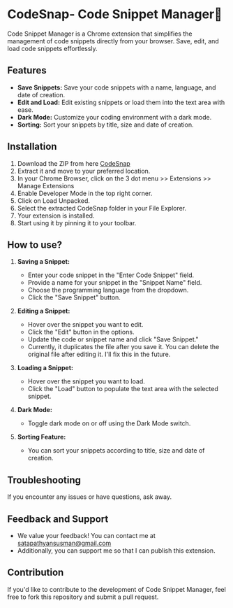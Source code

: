 # CodeSnap- Code Snippet Manager🦑

Code Snippet Manager is a Chrome extension that simplifies the management of code snippets directly from your browser. Save, edit, and load code snippets effortlessly.

## Features

- **Save Snippets:** Save your code snippets with a name, language, and date of creation.
- **Edit and Load:** Edit existing snippets or load them into the text area with ease.
- **Dark Mode:** Customize your coding environment with a dark mode.
- **Sorting:** Sort your snippets by title, size and date of creation.

## Installation

1. Download the ZIP from here [CodeSnap](https://github.com/ansuman-satapathy/code-snap/tree/main#)
2. Extract it and move to your preferred location.
3. In your Chrome Browser, click on the 3 dot menu >> Extensions >> Manage Extensions
4. Enable Developer Mode in the top right corner.
5. Click on Load Unpacked.
6. Select the extracted CodeSnap folder in your File Explorer.
7. Your extension is installed.
8. Start using it by pinning it to your toolbar.

## How to use?

1. **Saving a Snippet:**
   - Enter your code snippet in the "Enter Code Snippet" field.
   - Provide a name for your snippet in the "Snippet Name" field.
   - Choose the programming language from the dropdown.
   - Click the "Save Snippet" button.

2. **Editing a Snippet:**
   - Hover over the snippet you want to edit.
   - Click the "Edit" button in the options.
   - Update the code or snippet name and click "Save Snippet."
   - Currently, it duplicates the file after you save it. You can delete the original file after editing it. I'll fix this in the future.

3. **Loading a Snippet:**
   - Hover over the snippet you want to load.
   - Click the "Load" button to populate the text area with the selected snippet.

4. **Dark Mode:**
   - Toggle dark mode on or off using the Dark Mode switch.

5. **Sorting Feature:**
   - You can sort your snippets according to title, size and date of creation.

## Troubleshooting

If you encounter any issues or have questions, ask away.

## Feedback and Support

- We value your feedback! You can contact me at satapathyansusman@gmail.com
- Additionally, you can support me so that I can publish this extension.

## Contribution

If you'd like to contribute to the development of Code Snippet Manager, feel free to fork this repository and submit a pull request.
